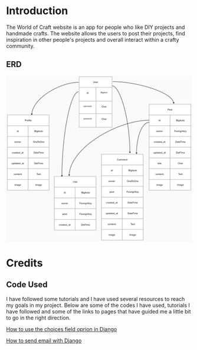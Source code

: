 # Introduction
The World of Craft website is an app for people who like DIY projects and handmade crafts. The website allows the users to post their projects, find inspiration in other people's projects and overall interact within a crafty community.

## ERD
![Entity Relationship Diagram](documentation/planning/erd-pp5.jpg)



# Credits

## Code Used

I have followed some tutorials and I have used several resources to reach my goals in my project. Below are some of the codes I have used, tutorials I have followed and some of the links to pages that have guided me a little bit to go in the right direction.

[How to use the choices field oprion in Django](https://stackoverflow.com/questions/18676156/how-to-properly-use-the-choices-field-option-in-django)

[How to send email with Django](https://www.youtube.com/watch?v=xNqnHmXIuzU)